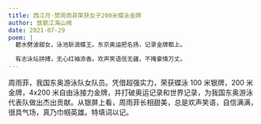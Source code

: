 ```yaml
---
title: 西江月·赞周雨菲荣获女子200米蝶泳金牌
author: 放歌江海山阙
date: 2021-07-29
poem: |
  碧水劈波甜女，泳池斩浪蝶王。东京奥运把名扬，记录金牌都上。

  有志泳坛拼搏，无心红袖添香。欢声笑语信无疆，不掩豪情万丈。
---
```


周雨菲，我国东奥游泳队女队员。凭借超强实力，荣获蝶泳 100 米银牌，200 米金牌，4x200 米自由泳接力金牌，并打破奥运记录和世界记录，为我国东奥游泳代表队做出杰出贡献。从银屏上看，周雨菲长相甜美，总是欢声笑语，自信满满，很具气场，真乃巾帼英雄。特填词以记。
